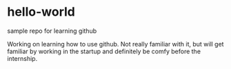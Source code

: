 # hello-world
sample repo for learning github

Working on learning how to use github. Not really familiar with it, but will get familiar by working in the startup and 
definitely be comfy before the internship. 
